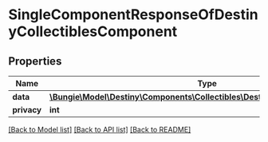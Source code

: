 # SingleComponentResponseOfDestinyCollectiblesComponent

## Properties
Name | Type | Description | Notes
------------ | ------------- | ------------- | -------------
**data** | [**\Bungie\Model\Destiny\Components\Collectibles\DestinyCollectiblesComponent**](DestinyCollectiblesComponent.md) |  | [optional] 
**privacy** | **int** |  | [optional] 

[[Back to Model list]](../README.md#documentation-for-models) [[Back to API list]](../README.md#documentation-for-api-endpoints) [[Back to README]](../README.md)


